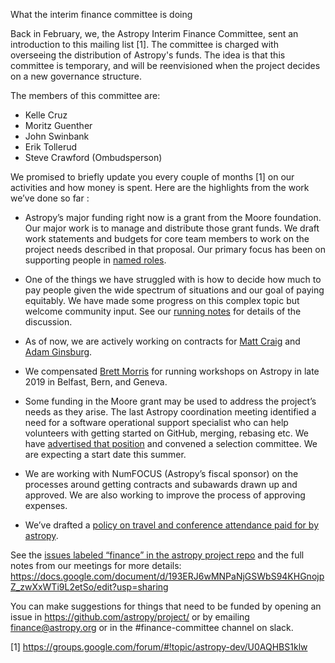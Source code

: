 What the interim finance committee is doing

Back in February, we, the Astropy Interim Finance Committee, sent an introduction to this mailing list [1]. The committee is charged with overseeing the distribution of Astropy's funds. The idea is that this committee is temporary, and will be reenvisioned when the project decides on a new governance structure.

The members of this committee are:

- Kelle Cruz
- Moritz Guenther
- John Swinbank
- Erik Tollerud
- Steve Crawford (Ombudsperson) 

We promised to briefly update you every couple of months [1] on our activities and how money is spent. Here are the highlights from the work we’ve done so far :

- Astropy’s major funding right now is a grant from the Moore
  foundation. Our major work is to manage and distribute those grant
  funds. We draft work statements and budgets for core team members to
  work on the project needs described in that proposal. Our primary
  focus has been on supporting people in [named
  roles](https://www.astropy.org/team.html).

- One of the things we have struggled with is how to decide how much
  to pay people given the wide spectrum of situations and our goal of
  paying equitably. We have made some progress on this complex topic
  but welcome community input. See our [running notes](https://docs.google.com/document/d/193ERJ6wMNPaNjGSWbS94KHGnojpZ_zwXxWTi9L2etSo/edit?usp=sharing) for details of
  the discussion.

- As of now, we are actively working on contracts for
  [Matt Craig](https://github.com/astropy/project/issues/63) and
  [Adam Ginsburg](https://github.com/astropy/project/issues/70).

- We compensated [Brett Morris](https://github.com/astropy/project/issues/67)
  for running workshops on Astropy in late 2019 in Belfast, Bern, and Geneva.

- Some funding in the Moore grant may be used to address the project’s
  needs as they arise. The last Astropy coordination meeting
  identified a need for a software operational support specialist who
  can help volunteers with getting started on GitHub, merging,
  rebasing etc. We have [advertised that position](https://github.com/astropy/project/blob/master/finance/jobs/2020_githubresponder.rst)
  and convened a selection committee. We are expecting a start date this summer.

- We are working with NumFOCUS (Astropy’s fiscal sponsor) on the
  processes around getting contracts and subawards drawn up and
  approved.  We are also working to improve the process of approving
  expenses.

- We’ve drafted a [policy on travel and conference attendance paid for
  by astropy](https://github.com/astropy/project/blob/master/finance/funding_requests.md).

See the [issues labeled “finance” in the astropy project repo](https://github.com/astropy/project/issues?q=is%3Aissue+label%3A%22finance+%3Amoneybag%3A%22) and the full notes from our meetings for more details:
https://docs.google.com/document/d/193ERJ6wMNPaNjGSWbS94KHGnojpZ_zwXxWTi9L2etSo/edit?usp=sharing

You can make suggestions for things that need to be funded by opening an issue in https://github.com/astropy/project/ or by emailing finance@astropy.org or in the #finance-committee channel on slack.

[1] https://groups.google.com/forum/#!topic/astropy-dev/U0AQHBS1klw
